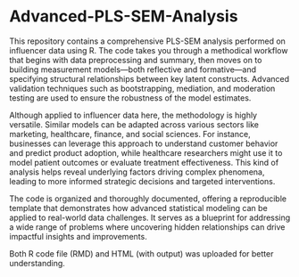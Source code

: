# Advanced-PLS-SEM-Analysis

This repository contains a comprehensive PLS-SEM analysis performed on influencer data using R. The code takes you through a methodical workflow that begins with data preprocessing and summary, then moves on to building measurement models—both reflective and formative—and specifying structural relationships between key latent constructs. Advanced validation techniques such as bootstrapping, mediation, and moderation testing are used to ensure the robustness of the model estimates.

Although applied to influencer data here, the methodology is highly versatile. Similar models can be adapted across various sectors like marketing, healthcare, finance, and social sciences. For instance, businesses can leverage this approach to understand customer behavior and predict product adoption, while healthcare researchers might use it to model patient outcomes or evaluate treatment effectiveness. This kind of analysis helps reveal underlying factors driving complex phenomena, leading to more informed strategic decisions and targeted interventions.

The code is organized and thoroughly documented, offering a reproducible template that demonstrates how advanced statistical modeling can be applied to real-world data challenges. It serves as a blueprint for addressing a wide range of problems where uncovering hidden relationships can drive impactful insights and improvements.

Both R code file (RMD) and HTML (with output) was uploaded for better understanding.
